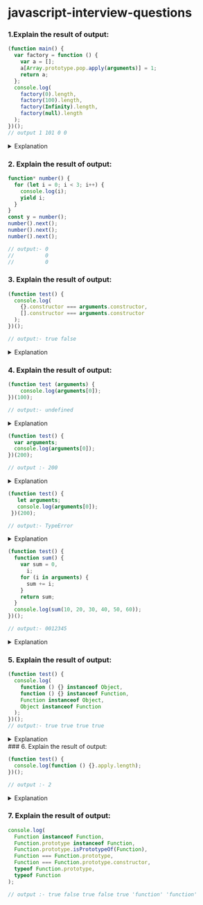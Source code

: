 # javascript-interview-questions

### 1.Explain the result of output:
``` javascript
(function main() {
  var factory = function () {
    var a = [];
    a[Array.prototype.pop.apply(arguments)] = 1;
    return a;
  };
  console.log(
    factory(0).length,
    factory(100).length,
    factory(Infinity).length,
    factory(null).length
  );
})();
// output 1 101 0 0

```
<details>
  <summary> Explanation </summary>
  <p style="padding-left: 8px">Array.prototype.pop is a method that removes the last element from an array and returns that element.</p>
  <p style="padding-left: 8px">apply(arguments) calls the pop method on the arguments object (which is array-like but not a true array). This removes and returns the last argument passed to factory.</p>
  <h4> 1. factory(0): </h4>
  <p style="padding-left: 8px">arguments is [0]</p>
  <p style="padding-left: 8px">Array.prototype.pop.apply(arguments) returns 0 </p>
  <p style="padding-left: 8px">a[0] = 1, so a becomes [1] </p>
 <p style="padding-left: 8px">a.length is 1</p>
  <h4> 2. factory(100): </h4>
 <p style="padding-left: 8px"> arguments is [100] </p>
 <p style="padding-left: 8px">Array.prototype.pop.apply(arguments) returns 100 </p>
 <p style="padding-left: 8px">a[100] = 1, so a becomes an array with 101 elements, with 1 at the 100th index.</p>
  <p style="padding-left: 8px">a.length is 101</p>
  <h4>3. factory(Infinity):</h4>
  <p style="padding-left: 8px">a.length is 0 because setting an element at an index of Infinity does not change the array's length.</p>
  <h4>4. factory(null): </h3>
  <p style="padding-left: 8px">a.length is 0 because setting an element at an index of null does not change the array's length.</p>
</details>

### 2. Explain the result of output:

``` javascript
function* number() {
  for (let i = 0; i < 3; i++) {
    console.log(i);
    yield i;
  }
}
const y = number();
number().next();
number().next();
number().next();

// output:- 0
//          0
//          0
```
### 3. Explain the result of output:
``` javascript
(function test() {
  console.log(
    {}.constructor === arguments.constructor,
    [].constructor === arguments.constructor
  );
})();

// output:- true false
```
<details>
  <summary>Explanation</summary>
  <ul>
    <li>{}.constructor === arguments.constructor compares Object to Object. This is true because both refer to the same constructor.</li>
    <li>[].constructor === arguments.constructor compares Array to Object. This is false because Array and Object are different constructors.</li>
    <li>In non-strict mode `arguments.constructor`:- object where as strict-mode it is not an instance of object.</li>
  </ul>
</details>

### 4. Explain the result of output:
``` javascript
(function test (arguments) {
	console.log(arguments[0]);
})(100);

// output:- undefined
```
<details>
  <summary>Explanation</summary>
  <p>undefined(argument is num i.e 100) not an array</p>
</details>

```javascript
(function test() {
  var arguments;
  console.log(arguments[0]);
})(200);

// output :- 200
```
<details>
	<summary>Explanation</summary>
	<p>The built-in arguments object contains this value.</p>
</details>

``` javascript
(function test() {
   let arguments;
   console.log(arguments[0]);
 })(200);

// output:- TypeError

```
<details>
	<summary>Explanation</summary>
	<p>let var will shadow built-in arguments</p>
</details>

``` javascript
(function test() {
  function sum() {
    var sum = 0,
      i;
    for (i in arguments) {
      sum += i;
    }
    return sum;
  }
  console.log(sum(10, 20, 30, 40, 50, 60));
})();

// output:- 0012345
```
<details>
	<summary>Explanation</summary>
	<ul><h4>Type Coercion in JavaScript:</h4>
		<li>When you use the += operator, JavaScript performs type coercion based on the types of the operands.</li>
		<li>Initially, sum is a number (0).</li>
		<li>When sum += i is executed, i is a string (the index of arguments), so JavaScript converts sum to a string and concatenates i.</li>
	</ul>
</details>

### 5. Explain the result of output:
``` javascript
(function test() {
  console.log(
    function () {} instanceof Object,
    function () {} instanceof Function,
    Function instanceof Object,
    Object instanceof Function
  );
})();
// output:- true true true true

```
<details>
	<summary>Explanation</summary>
	<ul>
		<li>Every function is an instance of both Object and Function.</li>
		<li>The Function constructor is an instance of Object.</li>
		<li>The Object constructor is an instance of Function.</li>
	</ul>
</details>
### 6. Explain the result of output:

``` javascript
(function test() {
  console.log(function () {}.apply.length);
})();

// output :- 2

```
<details>
	<summary>Explanation</summary>
	<p>The apply method is defined to accept two parameters (thisArg and argArray), hence its length property is 2.</p>
</details>

### 7. Explain the result of output:

``` javascript
console.log(
  Function instanceof Function,
  Function.prototype instanceof Function,
  Function.prototype.isPrototypeOf(Function),
  Function === Function.prototype,
  Function === Function.prototype.constructor,
  typeof Function.prototype,
  typeof Function
);

// output :- true false true false true 'function' 'function'

```

